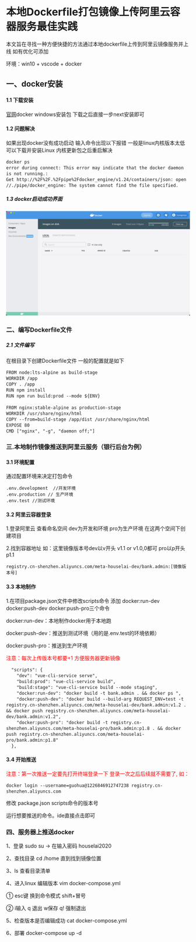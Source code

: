 # 本地Dockerfile打包镜像上传阿里云容器服务最佳实践 

本文旨在寻找一种方便快捷的方法通过本地dockerfile上传到阿里云镜像服务并上线 如有优化可添加

环境：win10 + vscode + docker

## 一、docker安装

#### 1.1 下载安装

[官网](https://docs.docker.com/desktop/windows/install/)docker windows安装包 下载之后直接一步next安装即可

#### 1.2 问题解决

如果出现docker没有成功启动 输入命令出现以下报错 一般是linux内核版本太低 可以下载并安装Linux 内核更新包之后重启解决

```
docker ps
error during connect: This error may indicate that the docker daemon is not running.: 
Get http://%2F%2F.%2Fpipe%2Fdocker_engine/v1.24/containers/json: open //./pipe/docker_engine: The system cannot find the file specified. 
```

##### 1.3 docker启动成功界面
![logo](/images/docker允许成功截图.png)

### 二、编写Dockerfile文件

##### 2.1 文件编写

在根目录下创建Dockerfile文件 一般的配置就是如下

```
FROM node:lts-alpine as build-stage  
WORKDIR /app 
COPY . /app
RUN npm install
RUN npm run build:prod --mode ${ENV}

FROM nginx:stable-alpine as production-stage
WORKDIR /usr/share/nginx/html
COPY --from=build-stage /app/dist /usr/share/nginx/html
EXPOSE 80
CMD ["nginx", "-g", "daemon off;"]
```

### 三.本地制作镜像推送到阿里云服务（银行后台为例）

#### 3.1 环境配置

通过配置环境来决定打包命令

```
.env.development  //开发环境
.env.production // 生产环境
.env.test //测试环境
```

#### 3.2 阿里云容器登录

1.登录阿里云 查看命名空间 dev为开发和环境 pro为生产环境 在这两个空间下创建项目

2.找到容器地址 如：这里镜像版本号dev以v开头 v1.1 or v1.0,0都可 pro以p开头 p1.1

```
registry.cn-shenzhen.aliyuncs.com/meta-houselai-dev/bank.admin:[镜像版本号]
```

#### 3.3 本地制作

1.在项目package.json文件中修改scripts命令 添加 docker:run-dev docker:push-dev docker:push-pro三个命令

 docker:run-dev：本地制作docker用于本地跑

docker:push-dev：推送到测试环境（用的是.env.test的环境依赖）

 docker:push-pro：推送到生产环境

<font color='red'>注意：每次上传版本号都要+1 方便服务器更新镜像</font>

```
  "scripts": {
    "dev": "vue-cli-service serve",
    "build:prod": "vue-cli-service build",
    "build:stage": "vue-cli-service build --mode staging",
    "docker:run-dev": "docker build -t bank.admin . && docker ps ",
    "docker:push-dev": "docker build --build-arg REQUEST_ENV=test -t registry.cn-shenzhen.aliyuncs.com/meta-houselai-dev/bank.admin:v1.2 . && docker push registry.cn-shenzhen.aliyuncs.com/meta-houselai-dev/bank.admin:v1.2",
    "docker:push-pro": "docker build -t registry.cn-shenzhen.aliyuncs.com/meta-houselai-pro/bank.admin:p1.8 . && docker push registry.cn-shenzhen.aliyuncs.com/meta-houselai-pro/bank.admin:p1.8"
  },
```

#### 3.4 开始推送

<font color='red'>注意：第一次推送一定要先打开终端登录一下 登录一次之后后续就不需要了, 如：</font>

```
docker login --username=guohua@1226846912747238 registry.cn-shenzhen.aliyuncs.com
```

修改 package.json scripts命令的版本号

运行想要推送的命令。ide直接点击即可



### 四、服务器上推送docker

1、登录 sudo su  -> 在输入密码 houselai2020

2、查找目录 cd /home  直到找到镜像位置

3、ls 查看目录清单

4、进入linux 编辑版本  vim docker-compose.yml

① esc键 换到命令模式 shift+冒号

② i输入 q 退出 w保存 q! 强制退出

5、检查版本是否编辑成功  cat docker-compose.yml

6、部署 docker-compose up -d